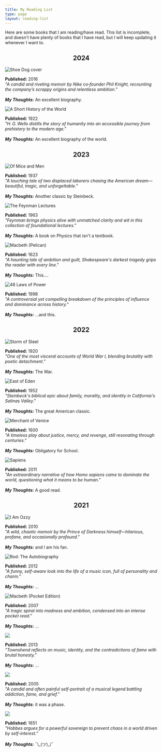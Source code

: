 ```yaml
---
title: My Reading List
type: page
layout: reading-list
---
```


Here are some books that I am reading/have read. This list is incomplete, and doesn't have plenty of books that I have read, but I will keep updating it whenever I want to.

<h2 style="text-align: center;">2024</h2>

<div class="bookshelf">
  <div class="book">
    <img src="https://covers.openlibrary.org/b/isbn/9781471146725-L.jpg" class="cover" alt="Shoe Dog cover">
    <p>
      <strong>Published:</strong> 2016<br>
      <em>"A candid and riveting memoir by Nike co‑founder Phil Knight, recounting the company’s scrappy origins and relentless ambition."</em><br><br>
      <strong><em>My Thoughts:</em></strong> An excellent biography.
    </p>
  </div>

  <div class="book">
    <img src="https://covers.openlibrary.org/b/isbn/9780141441825-L.jpg" class="cover" alt="A Short History of the World">
    <p>
      <strong>Published:</strong> 1922<br>
      <em>"H. G. Wells distills the story of humanity into an accessible journey from prehistory to the modern age."</em><br><br>
      <strong><em>My Thoughts:</em></strong> An excellent biography of the world.
    </p>
  </div>
</div>

<h2 style="text-align: center;">2023</h2>

<div class="bookshelf">
  <div class="book">
    <img src="https://covers.openlibrary.org/b/isbn/9780142000670-L.jpg" class="cover" alt="Of Mice and Men">
    <p>
      <strong>Published:</strong> 1937<br>
      <em>"A touching tale of two displaced laborers chasing the American dream—beautiful, tragic, and unforgettable."</em><br><br>
      <strong><em>My Thoughts:</em></strong> Another classic by Steinbeck.
    </p>
  </div>

  <div class="book">
    <img src="https://covers.openlibrary.org/b/isbn/9780465023820-L.jpg" class="cover" alt="The Feynman Lectures">
    <p>
      <strong>Published:</strong> 1963<br>
      <em>"Feynman brings physics alive with unmatched clarity and wit in this collection of foundational lectures."</em><br><br>
      <strong><em>My Thoughts:</em></strong> A book on Physics that isn't a textbook.
    </p>
  </div>

  <div class="book">
    <img src="https://covers.openlibrary.org/b/isbn/9780143128564-L.jpg" class="cover" alt="Macbeth (Pelican)">
    <p>
      <strong>Published:</strong> 1623<br>
      <em>"A haunting tale of ambition and guilt, Shakespeare's darkest tragedy grips the reader with every line."</em><br><br>
      <strong><em>My Thoughts:</em></strong> This....
    </p>
  </div>

  <div class="book">
    <img src="https://covers.openlibrary.org/b/isbn/9781861972781-L.jpg" class="cover" alt="48 Laws of Power">
    <p>
      <strong>Published:</strong> 1998<br>
      <em>"A controversial yet compelling breakdown of the principles of influence and dominance across history."</em><br><br>
      <strong><em>My Thoughts:</em></strong> ...and this.
    </p>
  </div>
</div>

<h2 style="text-align: center;">2022</h2>

<div class="bookshelf">
  <div class="book">
    <img src="https://covers.openlibrary.org/b/isbn/9780142437902-L.jpg" class="cover" alt="Storm of Steel">
    <p>
      <strong>Published:</strong> 1920<br>
      <em>"One of the most visceral accounts of World War I, blending brutality with poetic detachment."</em><br><br>
      <strong><em>My Thoughts:</em></strong> The War.
    </p>
  </div>

  <div class="book">
    <img src="https://covers.openlibrary.org/b/isbn/9780143129486-L.jpg" class="cover" alt="East of Eden">
    <p>
      <strong>Published:</strong> 1952<br>
      <em>"Steinbeck's biblical epic about family, morality, and identity in California's Salinas Valley."</em><br><br>
      <strong><em>My Thoughts:</em></strong> The great American classic.
    </p>
  </div>

  <div class="book">
    <img src="https://covers.openlibrary.org/b/isbn/9780141396545-L.jpg" class="cover" alt="Merchant of Venice">
    <p>
      <strong>Published:</strong> 1600<br>
      <em>"A timeless play about justice, mercy, and revenge, still resonating through centuries."</em><br><br>
      <strong><em>My Thoughts:</em></strong> Obligatory for School.
    </p>
  </div>

  <div class="book">
    <img src="https://covers.openlibrary.org/b/isbn/9780062316097-L.jpg" class="cover" alt="Sapiens">
    <p>
      <strong>Published:</strong> 2011<br>
      <em>"An extraordinary narrative of how Homo sapiens came to dominate the world, questioning what it means to be human."</em><br><br>
      <strong><em>My Thoughts:</em></strong> A good read.
    </p>
  </div>
</div>

<h2 style="text-align: center;">2021</h2>

<div class="bookshelf">
  <div class="book">
    <img src="https://covers.openlibrary.org/b/isbn/9780446569903-L.jpg" class="cover" alt="I Am Ozzy">
    <p>
      <strong>Published:</strong> 2010<br>
      <em>"A wild, chaotic memoir by the Prince of Darkness himself—hilarious, profane, and occasionally profound."</em><br><br>
      <strong><em>My Thoughts:</em></strong> and I am his fan.
    </p>
  </div>

  <div class="book">
    <img src="https://covers.openlibrary.org/b/isbn/9780099574750-L.jpg" class="cover" alt="Rod: The Autobiography">
    <p>
      <strong>Published:</strong> 2012<br>
      <em>"A funny, self-aware look into the life of a music icon, full of personality and charm."</em><br><br>
      <strong><em>My Thoughts:</em></strong> ...
    </p>
  </div>

  <div class="book">
    <img src="https://covers.openlibrary.org/b/isbn/9780007257775-L.jpg" class="cover" alt="Macbeth (Pocket Edition)">
    <p>
      <strong>Published:</strong> 2007<br>
      <em>"A tragic spiral into madness and ambition, condensed into an intense pocket read."</em><br><br>
      <strong><em>My Thoughts:</em></strong> ...
    </p>
  </div>

  <div class="book">
    <img src="https://covers.openlibrary.org/b/isbn/9780062127242-L.jpg" class="cover">
    <p>
      <strong>Published:</strong> 2013<br>
      <em>"Townshend reflects on music, identity, and the contradictions of fame with brutal honesty."</em><br><br>
      <strong><em>My Thoughts:</em></strong> ...
    </p>
  </div>

  <div class="book">
    <img src="https://covers.openlibrary.org/b/isbn/9780767925365-L.jpg" class="cover">
    <p>
      <strong>Published:</strong> 2005<br>
      <em>"A candid and often painful self-portrait of a musical legend battling addiction, fame, and grief."</em><br><br>
      <strong><em>My Thoughts:</em></strong> it was a phase.
    </p>
  </div>

  <div class="book">
    <img src="https://covers.openlibrary.org/b/isbn/9781416573609-L.jpg" class="cover">
    <p>
      <strong>Published:</strong> 1651<br>
      <em>"Hobbes argues for a powerful sovereign to prevent chaos in a world driven by self-interest."</em><br><br>
      <strong><em>My Thoughts:</em></strong> ¯\_(ツ)_/¯
    </p>
  </div>
</div>
